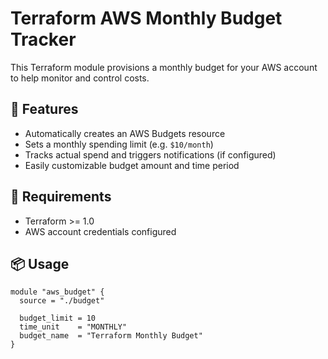 # Terraform AWS Monthly Budget Tracker

This Terraform module provisions a monthly budget for your AWS account to help monitor and control costs.

## 🚀 Features

- Automatically creates an AWS Budgets resource
- Sets a monthly spending limit (e.g. `$10/month`)
- Tracks actual spend and triggers notifications (if configured)
- Easily customizable budget amount and time period

## 📄 Requirements

- Terraform >= 1.0
- AWS account credentials configured

## 📦 Usage

```hcl
module "aws_budget" {
  source = "./budget"

  budget_limit = 10
  time_unit    = "MONTHLY"
  budget_name  = "Terraform Monthly Budget"
}